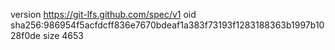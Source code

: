 version https://git-lfs.github.com/spec/v1
oid sha256:986954f5acfdcff836e7670bdeaf1a383f73193f1283188363b1997b1028f0de
size 4653
